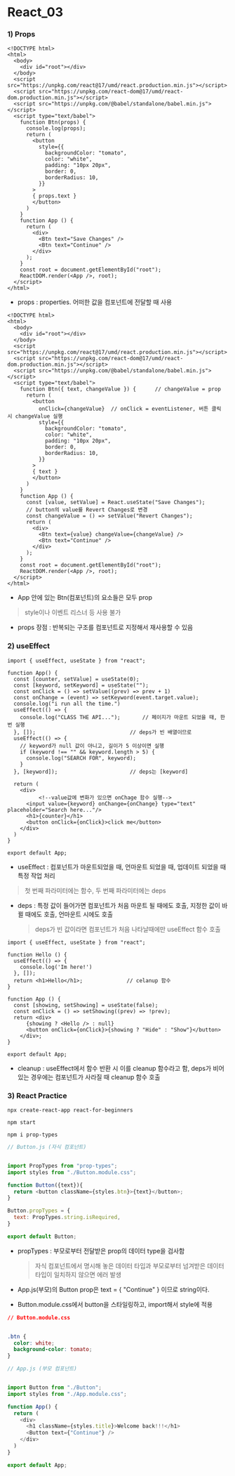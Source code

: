 # React_03

### 1) Props

```react
<!DOCTYPE html>
<html>
  <body>
    <div id="root"></div>
  </body>
  <script src="https://unpkg.com/react@17/umd/react.production.min.js"></script>
  <script src="https://unpkg.com/react-dom@17/umd/react-dom.production.min.js"></script>
  <script src="https://unpkg.com/@babel/standalone/babel.min.js"></script>
  <script type="text/babel">
    function Btn(props) {
      console.log(props);
      return (
        <button
          style={{
            backgroundColor: "tomato",
            color: "white",
            padding: "10px 20px",
            border: 0,
            borderRadius: 10,
          }}
        >
        { props.text }
        </button>
      )
    }
    function App () {
      return (
        <div>
          <Btn text="Save Changes" />
          <Btn text="Continue" />
        </div>
      );
    }
    const root = document.getElementById("root");
    ReactDOM.render(<App />, root);
  </script>
</html>
```

- props : properties. 어떠한 값을 컴포넌트에 전달할 때 사용

  

```react
<!DOCTYPE html>
<html>
  <body>
    <div id="root"></div>
  </body>
  <script src="https://unpkg.com/react@17/umd/react.production.min.js"></script>
  <script src="https://unpkg.com/react-dom@17/umd/react-dom.production.min.js"></script>
  <script src="https://unpkg.com/@babel/standalone/babel.min.js"></script>
  <script type="text/babel">
    function Btn({ text, changeValue }) {      // changeValue = prop
      return (
        <button
          onClick={changeValue}  // onClick = eventListener, 버튼 클릭 시 changeValue 실행
          style={{
            backgroundColor: "tomato",
            color: "white",
            padding: "10px 20px",
            border: 0,
            borderRadius: 10,
          }}
        >
        { text }
        </button>
      )
    }
    function App () {
      const [value, setValue] = React.useState("Save Changes");
      // button의 value를 Revert Changes로 변경
      const changeValue = () => setValue("Revert Changes"); 
      return (
        <div>
          <Btn text={value} changeValue={changeValue} />
          <Btn text="Continue" />
        </div>
      );
    }
    const root = document.getElementById("root");
    ReactDOM.render(<App />, root);
  </script>
</html>
```

- App 안에 있는 Btn(컴포넌트)의 요소들은 모두 prop

> style이나 이벤트 리스너 등 사용 불가

- props 장점 : 반복되는 구조를 컴포넌트로 지정해서 재사용할 수 있음



### 2) useEffect

```react
import { useEffect, useState } from "react";

function App() {
  const [counter, setValue] = useState(0);
  const [keyword, setKeyword] = useState("");
  const onClick = () => setValue((prev) => prev + 1)
  const onChange = (event) => setKeyword(event.target.value);
  console.log("i run all the time.")
  useEffect(() => {
    console.log("CLASS THE API...");       // 페이지가 마운트 되었을 때, 한번 실행
  }, []);                              // deps가 빈 배열이므로
  useEffect(() => {
    // keyword가 null 값이 아니고, 길이가 5 이상이면 실행
    if (keyword !== "" && keyword.length > 5) {    
      console.log("SEARCH FOR", keyword);
    }
  }, [keyword]);                       // deps는 [keyword]

  return (
    <div>
          <!--value값에 변화가 있으면 onChage 함수 실행-->
      <input value={keyword} onChange={onChange} type="text" placeholder="Search here..."/>
      <h1>{counter}</h1>
      <button onClick={onClick}>click me</button>
    </div>
  )
}

export default App;
```

- useEffect : 컴포넌트가 마운트되었을 때, 언마운트 되었을 때, 업데이트 되었을 때 특정 작업 처리

> 첫 번째 파라미터에는 함수, 두 번째 파라미터에는 deps

- deps : 특정 값이 들어가면 컴포넌트가 처음 마운트 될 때에도 호출, 지정한 값이 바뀔 때에도 호출, 언마운트 시에도 호출

  > deps가 빈 값이라면 컴포넌트가 처음 나타날때에만 useEffect 함수 호출

  

```react
import { useEffect, useState } from "react";

function Hello () {
  useEffect(() => {
    console.log('Im here!')
  }, []);
  return <h1>Hello</h1>;              // celanup 함수
}

function App () {
  const [showing, setShowing] = useState(false);
  const onClick = () => setShowing((prev) => !prev);
  return <div>
      {showing ? <Hello /> : null}
      <button onClick={onClick}>{showing ? "Hide" : "Show"}</button>
    </div>;
}

export default App;
```

- cleanup : useEffect에서 함수 반환 시 이를 cleanup 함수라고 함, deps가 비어있는 경우에는 컴포넌트가 사라질 때 cleanup 함수 호출

  

### 3) React Practice

`npx create-react-app react-for-beginners`

`npm start`

`npm i prop-types`

```javascript
// Button.js (자식 컴포넌트)


import PropTypes from "prop-types";
import styles from "./Button.module.css";

function Button({text}){
  return <button className={styles.btn}>{text}</button>;
}

Button.propTypes = {
  text: PropTypes.string.isRequired,
}

export default Button;
```

- propTypes : 부모로부터 전달받은 prop의 데이터 type을 검사함

  > 자식 컴포넌트에서 명시해 놓은 데이터 타입과 부모로부터 넘겨받은 데이터 타입이 일치하지 않으면 에러 발생

- App.js(부모)의 Button prop은 text = { "Continue" } 이므로 string이다. 

- Button.module.css에서 button을 스타일링하고, import해서 style에 적용



```css
// Button.module.css


.btn {
  color: white;
  background-color: tomato;
}
```

```javascript
// App.js (부모 컴포넌트)


import Button from "./Button";
import styles from "./App.module.css";

function App() {
  return (
    <div>
      <h1 className={styles.title}>Welcome back!!!</h1>
      <Button text={"Continue"} />
    </div>
  )
}

export default App;
```


